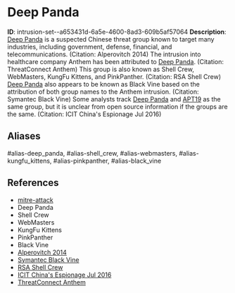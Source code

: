 # Deep Panda

**ID**: intrusion-set--a653431d-6a5e-4600-8ad3-609b5af57064
**Description**: [Deep Panda](https://attack.mitre.org/groups/G0009) is a suspected Chinese threat group known to target many industries, including government, defense, financial, and telecommunications. (Citation: Alperovitch 2014) The intrusion into healthcare company Anthem has been attributed to [Deep Panda](https://attack.mitre.org/groups/G0009). (Citation: ThreatConnect Anthem) This group is also known as Shell Crew, WebMasters, KungFu Kittens, and PinkPanther. (Citation: RSA Shell Crew) [Deep Panda](https://attack.mitre.org/groups/G0009) also appears to be known as Black Vine based on the attribution of both group names to the Anthem intrusion. (Citation: Symantec Black Vine) Some analysts track [Deep Panda](https://attack.mitre.org/groups/G0009) and [APT19](https://attack.mitre.org/groups/G0073) as the same group, but it is unclear from open source information if the groups are the same. (Citation: ICIT China's Espionage Jul 2016)

## Aliases
#alias-deep_panda, #alias-shell_crew, #alias-webmasters, #alias-kungfu_kittens, #alias-pinkpanther, #alias-black_vine

## References
- [mitre-attack](https://attack.mitre.org/groups/G0009)
- Deep Panda
- Shell Crew
- WebMasters
- KungFu Kittens
- PinkPanther
- Black Vine
- [Alperovitch 2014](https://web.archive.org/web/20200424075623/https:/www.crowdstrike.com/blog/deep-thought-chinese-targeting-national-security-think-tanks/)
- [Symantec Black Vine](https://web.archive.org/web/20170823094836/http:/www.symantec.com/content/en/us/enterprise/media/security_response/whitepapers/the-black-vine-cyberespionage-group.pdf)
- [RSA Shell Crew](https://www.rsa.com/content/dam/en/white-paper/rsa-incident-response-emerging-threat-profile-shell-crew.pdf)
- [ICIT China's Espionage Jul 2016](https://web.archive.org/web/20171017072306/https://icitech.org/icit-brief-chinas-espionage-dynasty-economic-death-by-a-thousand-cuts/)
- [ThreatConnect Anthem](https://www.threatconnect.com/the-anthem-hack-all-roads-lead-to-china/)
